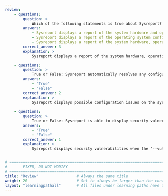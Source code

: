 ```yaml
---
review:
    - questions:
        question: >
            Which of the following statements is true about Sysreport?
        answers:
            - Sysreport displays a report of the system hardware and operating system configuration but not performance features available.
            - Sysreport displays a report of the operating system configuration and performance features available but not the system hardware.
            - Sysreport displays a report of the system hardware, operating system configuration, and performance features available.
        correct_answer: 3
        explanation: >
            Sysreport displays a report of the system hardware, operating system configuration, and performance features available. It also displays advice and recommended configuration changes to improve the ability to collect performance information.

    - questions:
        question: >
            True or False: Sysreport automatically resolves any configuration issues it finds on the system.
        answers:
            - "True"
            - "False"
        correct_answer: 2
        explanation: >
            Sysreport displays possible configuration issues on the system and suggestions to fix them but does not automatically resolve them.
               
    - questions:
        question: >
            True or False: Sysreport is able to display security vulnerabilities that the system is exposed to.
        answers:
            - "True"
            - "False"
        correct_answer: 1
        explanation: >
            Sysreport displays security vulnerabilities when the '--vulnerabilities'' option is specified.


# ================================================================================
#       FIXED, DO NOT MODIFY
# ================================================================================
title: "Review"                 # Always the same title
weight: 20                      # Set to always be larger than the content in this path
layout: "learningpathall"       # All files under learning paths have this same wrapper
---
```

